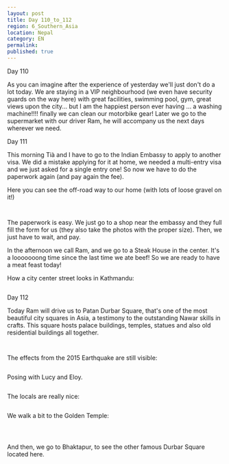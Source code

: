 ```yaml
---
layout: post
title: Day 110_to_112
region: 6_Southern_Asia
location: Nepal
category: EN
permalink:
published: true
---
```


Day 110

As you can imagine after the experience of yesterday we'll just don't do a lot today. We are staying in a VIP neighbourhood (we even have security guards on the way here) with great facilities, swimming pool, gym, great views upon the city... but I am the happiest person ever having ... a washing machine!!!! finally we can clean our motorbike gear! Later we go to the supermarket with our driver Ram, he will accompany us the next days wherever we need.

Day 111

This morning Tià and I have to go to the Indian Embassy to apply to another visa. We did a mistake applying for it at home, we needed a multi-entry visa and we just asked for a single entry one! So now we have to do the paperwork again (and pay again the fee).

Here you can see the off-road way to our home (with lots of loose gravel on it!)

<p><a
href="https://lh3.googleusercontent.com/NzfYoWNaRoICuIh_SaC-JQDc13leZ1eTjnYYeysxEif_v2EhckVgVh5I6aqDYfmcsVD45V-YkCD7SigGRjSoKvJcuCqaZ-DzZQo1x0JafNByog1K2eOjHRY0bALLz2uDEErUaDtWGGodYa-qqryVXE0ENHm_oZxnkADdmc9oLCtbAeaHLovd_MLrSgHDLpofH05MGHHbigOFVA6TZm1LGL46p7GgzQGPA6dqOV7KqXQG--Dvp_kAiBtc1hbTkEvOhV3Otd_8ZN4ct0pT8qH6-C8s4Ohr4-l1-LZhEEUDXHdmmNZ0g0zpIR0sCOR9b-0F7JGj4M2i1tvTtzMkYhIoSqOi7Iwf0AE8oBg-wd7iwJFz_KEwkQSdnAqh-kZyJwipnv_S1kxIBOeOPZdPvxTZm-0mkri7_UL4KT60JCpjEOFcFAf2YE4qdEaHL4mhnUZ9uN4cRuh6wieSJBn_i8EFJkvtJ4vHLzNcAwOggm9phqD4olByWn7S5pyrr1OK7pwt0b31Zg5KJsGqDDXhuZ0syXwkuVM7RbyWsASXjEFbOM-ghLY8eqLJIPC7gAA6yjPDjS3jhQsv3up0XQsEBSlnjJHh9o42CxDHlZRdEUiH7_veMDxOI8gV8ZBXD2s5EY7Ixv0DenWkNEEyYbV_PikvfqtfMzuPRnfaNJ0ovqMqWmlziV0JfLTsOksC3w=w836-h627-no"><img 
src="https://lh3.googleusercontent.com/NzfYoWNaRoICuIh_SaC-JQDc13leZ1eTjnYYeysxEif_v2EhckVgVh5I6aqDYfmcsVD45V-YkCD7SigGRjSoKvJcuCqaZ-DzZQo1x0JafNByog1K2eOjHRY0bALLz2uDEErUaDtWGGodYa-qqryVXE0ENHm_oZxnkADdmc9oLCtbAeaHLovd_MLrSgHDLpofH05MGHHbigOFVA6TZm1LGL46p7GgzQGPA6dqOV7KqXQG--Dvp_kAiBtc1hbTkEvOhV3Otd_8ZN4ct0pT8qH6-C8s4Ohr4-l1-LZhEEUDXHdmmNZ0g0zpIR0sCOR9b-0F7JGj4M2i1tvTtzMkYhIoSqOi7Iwf0AE8oBg-wd7iwJFz_KEwkQSdnAqh-kZyJwipnv_S1kxIBOeOPZdPvxTZm-0mkri7_UL4KT60JCpjEOFcFAf2YE4qdEaHL4mhnUZ9uN4cRuh6wieSJBn_i8EFJkvtJ4vHLzNcAwOggm9phqD4olByWn7S5pyrr1OK7pwt0b31Zg5KJsGqDDXhuZ0syXwkuVM7RbyWsASXjEFbOM-ghLY8eqLJIPC7gAA6yjPDjS3jhQsv3up0XQsEBSlnjJHh9o42CxDHlZRdEUiH7_veMDxOI8gV8ZBXD2s5EY7Ixv0DenWkNEEyYbV_PikvfqtfMzuPRnfaNJ0ovqMqWmlziV0JfLTsOksC3w=w836-h627-no" class="oversize" alt=""></a></p>

<p><a
href="https://lh3.googleusercontent.com/sq2uXKcmux9JK-uaA2bGrrdHW4d0sVGk3Vm-Xsl3BUPUvs5mm3KWWIkrHqWL2IolpL5cYp1PBfUs56lXMf8LKYuptzkBS0-piAb9Po_a3GucB-sdbUGU2MXJeaCPDIm7bs-NvsjWZpgjTuZks2wwMi7vN5jvSgf63EM-SqR51mUa02yMVP5TWCCbQzTINHc0gTcNqV62Tm93KpSCa5nVCehUTyNKtmTQAYQIDtzjpV714iTU7V34zXJ1rXMboy168wfNY8IY8vK2ZvXStiqaHeHLoPPueYFJZka79UF40rrd2O0JvTKQj8sBJ5uGxdAkweCnjkV0bIE0xUvaGCwDN34Fbp_fVYaTDGYKMsdJCPieS9mayhca56d2zCsJKRXiIb6Q6wIsbrf1isCObSwV4eBmyTYMLPO2Q3VZnI0UCGuFVw1tRt1xTvw_R0fbR9f8jVvwgkBoqsBpkZT-ESCjpQRFsBZ_n_HfUPXu48tZxYFDH6dRUa4hEeN95lZnY_e62aH6gz2a60DHEdoj09KLTY3W8RWHP2Cw-GhAXcGBYFDz8Uyo81BDolmkTywTay-MlaGxWdU52acFj2-Bm9VolgkSecrp25Ec7aaLqxyGXTw3WiRTX4BOe0nyelISzn2k66PoQWccSXepeRpVmjRLG7eMv4BMzr6gEOXNWf0E3RAAd3F9W9J9ktpSeA=w836-h627-no"><img 
src="https://lh3.googleusercontent.com/sq2uXKcmux9JK-uaA2bGrrdHW4d0sVGk3Vm-Xsl3BUPUvs5mm3KWWIkrHqWL2IolpL5cYp1PBfUs56lXMf8LKYuptzkBS0-piAb9Po_a3GucB-sdbUGU2MXJeaCPDIm7bs-NvsjWZpgjTuZks2wwMi7vN5jvSgf63EM-SqR51mUa02yMVP5TWCCbQzTINHc0gTcNqV62Tm93KpSCa5nVCehUTyNKtmTQAYQIDtzjpV714iTU7V34zXJ1rXMboy168wfNY8IY8vK2ZvXStiqaHeHLoPPueYFJZka79UF40rrd2O0JvTKQj8sBJ5uGxdAkweCnjkV0bIE0xUvaGCwDN34Fbp_fVYaTDGYKMsdJCPieS9mayhca56d2zCsJKRXiIb6Q6wIsbrf1isCObSwV4eBmyTYMLPO2Q3VZnI0UCGuFVw1tRt1xTvw_R0fbR9f8jVvwgkBoqsBpkZT-ESCjpQRFsBZ_n_HfUPXu48tZxYFDH6dRUa4hEeN95lZnY_e62aH6gz2a60DHEdoj09KLTY3W8RWHP2Cw-GhAXcGBYFDz8Uyo81BDolmkTywTay-MlaGxWdU52acFj2-Bm9VolgkSecrp25Ec7aaLqxyGXTw3WiRTX4BOe0nyelISzn2k66PoQWccSXepeRpVmjRLG7eMv4BMzr6gEOXNWf0E3RAAd3F9W9J9ktpSeA=w836-h627-no" class="oversize" alt=""></a></p>

The paperwork is easy. We just go to a shop near the embassy and they full fill the form for us (they also take the photos with the proper size). Then, we just have to wait, and pay.

In the afternoon we call Ram, and we go to a Steak House in the center. It's a looooooong time since the last time we ate beef! So we are ready to have a meat feast today!

How a city center street looks in Kathmandu:

<p><a
href="https://lh3.googleusercontent.com/01cjq0JoW3DLpkh2NxK3QTV9n4qpyW1qUHECfC1U7E0bAVmhvsQhbNmJXnXIX4-zPU6sDe74__RewcU4w4UaPbmDWLNyN5QxHflG_3RUNSmcQIHl5rj5M6fBiZrZb9JPBRGhB_MJ8SE52URe_RhDx2EOckZbcoASuufclPh0y5xHPe-uur4rg6Cdm3khAOE_z-QwfIY31xjTPH9G12HLO3xuipCLsd609Bsw6tJGYpBBsgJsAoYC274wuEHSEG5iDTcovhR5oPhI-5gB1img1JsGOsomhS3VhjeJXMwnYOI4Yy3eriTvGXwQWHeinMkl7-lu9e6gp2lCzXu8AkHK1XiOYsnJlLqQvJCoEz6CO_oJ4UYTJNtjEvtQr9I5napioYs8wdERb57xDTC1uCCEZWmIH8abfrjsFMoXVupZGizPF7zxgAiPFIvyDn_ZGgC5P2h55lTScLVuzReCfiyDPMGrVWXK1LGmVzurE9-cpEqBa8gZh_jzn3Z1jDCQtlc9GCCBkkEhTV2aWDyxx-wMMDGUxOh-jSGer-n9tCrr5CiOrmhuov_990TKWmy0JifQoycU1qZtPeB3UJy5YEQn5RjQHBTOKuEhI9BDtMUEpAv5GZAiUxaaMGuwrTtvdZZLNiPerSK_5wiLP3rfQ5x5QbRPCsC-8izWs8LtjqQIxnHFuSlkS5KuInBY2g=w836-h627-no"><img 
src="https://lh3.googleusercontent.com/01cjq0JoW3DLpkh2NxK3QTV9n4qpyW1qUHECfC1U7E0bAVmhvsQhbNmJXnXIX4-zPU6sDe74__RewcU4w4UaPbmDWLNyN5QxHflG_3RUNSmcQIHl5rj5M6fBiZrZb9JPBRGhB_MJ8SE52URe_RhDx2EOckZbcoASuufclPh0y5xHPe-uur4rg6Cdm3khAOE_z-QwfIY31xjTPH9G12HLO3xuipCLsd609Bsw6tJGYpBBsgJsAoYC274wuEHSEG5iDTcovhR5oPhI-5gB1img1JsGOsomhS3VhjeJXMwnYOI4Yy3eriTvGXwQWHeinMkl7-lu9e6gp2lCzXu8AkHK1XiOYsnJlLqQvJCoEz6CO_oJ4UYTJNtjEvtQr9I5napioYs8wdERb57xDTC1uCCEZWmIH8abfrjsFMoXVupZGizPF7zxgAiPFIvyDn_ZGgC5P2h55lTScLVuzReCfiyDPMGrVWXK1LGmVzurE9-cpEqBa8gZh_jzn3Z1jDCQtlc9GCCBkkEhTV2aWDyxx-wMMDGUxOh-jSGer-n9tCrr5CiOrmhuov_990TKWmy0JifQoycU1qZtPeB3UJy5YEQn5RjQHBTOKuEhI9BDtMUEpAv5GZAiUxaaMGuwrTtvdZZLNiPerSK_5wiLP3rfQ5x5QbRPCsC-8izWs8LtjqQIxnHFuSlkS5KuInBY2g=w836-h627-no" class="oversize" alt=""></a></p>

Day 112

Today Ram will drive us to Patan Durbar Square, that's one of the most beautiful city squares in Asia, a testimony to the outstanding Nawar skills in crafts. This square hosts palace buildings, temples, statues and also old residential buildings all together.

<p><a
href="https://lh3.googleusercontent.com/kPttjFe4ru1pehVVu1D6prgSLjwID0MH7qLauanuXgVbafGwlGRWObr4isdU6ZV9SB1pv0Bi0_q_IRfjdEtDRQfOfsRTf0rPV3mPXKsWg3bReuzVwsbXTdC50eFWBXNKv3lJ-s4UkTJnB2Bk2p8zC-R8Dc0zDekFc1eQPHiDaWm34I8samWf9vmFlUrFtBci_hBTJAGLLnSwPJ-JKt97aYJ2LFSu4Q-KVCi173xoQgkveGeu7K5A1e4XXcqEpzOTqcyijT97uFMW4aZeRsY0ewCgZJirIQNx1njz4zd8nNH8VF9XZ60YCXyMV3m_W5Ko0oAPc2bv6F2nNUeKYbdQ48hq55ZTLCuP6RpvTgbCz_qFeQIPVsLzSODIOrlmWBhiKGYyvC18RIwvGi14oRKFN5aHpFo1lFz22Qo5-vQZgMVTUJZ2aVQg1FFqAeX26yfhXEehB5hcovJHyK2aMWyHCO1l4eI0pNhfbs_V4uq0D3Yds0dySsDDKFe8FImSRqD3FJBwHb_lWTJZaVdBmT4iKlWUnJMzMRhn-rGPJBzzqIPF1SXwDTYv-H47RsTrpVDIMX3EW4cj3_Dxsvy-Lzkl2d7VjismnkkwTXQ5WsRXE9gwioO4sy0_8PAzj7LiLLWF-VJHIlcMyerzIT42RjaRwWZxG0GiRVU5SC9RHCB_sgQ2FUpRD39GQDEmSQ=w836-h627-no"><img 
src="https://lh3.googleusercontent.com/kPttjFe4ru1pehVVu1D6prgSLjwID0MH7qLauanuXgVbafGwlGRWObr4isdU6ZV9SB1pv0Bi0_q_IRfjdEtDRQfOfsRTf0rPV3mPXKsWg3bReuzVwsbXTdC50eFWBXNKv3lJ-s4UkTJnB2Bk2p8zC-R8Dc0zDekFc1eQPHiDaWm34I8samWf9vmFlUrFtBci_hBTJAGLLnSwPJ-JKt97aYJ2LFSu4Q-KVCi173xoQgkveGeu7K5A1e4XXcqEpzOTqcyijT97uFMW4aZeRsY0ewCgZJirIQNx1njz4zd8nNH8VF9XZ60YCXyMV3m_W5Ko0oAPc2bv6F2nNUeKYbdQ48hq55ZTLCuP6RpvTgbCz_qFeQIPVsLzSODIOrlmWBhiKGYyvC18RIwvGi14oRKFN5aHpFo1lFz22Qo5-vQZgMVTUJZ2aVQg1FFqAeX26yfhXEehB5hcovJHyK2aMWyHCO1l4eI0pNhfbs_V4uq0D3Yds0dySsDDKFe8FImSRqD3FJBwHb_lWTJZaVdBmT4iKlWUnJMzMRhn-rGPJBzzqIPF1SXwDTYv-H47RsTrpVDIMX3EW4cj3_Dxsvy-Lzkl2d7VjismnkkwTXQ5WsRXE9gwioO4sy0_8PAzj7LiLLWF-VJHIlcMyerzIT42RjaRwWZxG0GiRVU5SC9RHCB_sgQ2FUpRD39GQDEmSQ=w836-h627-no" class="oversize" alt=""></a></p>

<p><a
href="https://lh3.googleusercontent.com/tyPOVbAKY9IRkYYSRYHu72ld1EaGOGAIFREUYOqUHdZRPedjs1br0IbxIDG2sjIyDaq9oh3glm1U2w3GLytiyD6MqoCrfuPYenYoC_CTbXmrSng1ES7nc3unOn6BqNuJeq0qgZE-kv8M27orKf97Qd5UEt5kLZEXrjSJU1DsAPZgS_O3S8e5CzF35ECnZaID2Gs9w1hatsKg-pMgs5eoOt11c2n9OcIIgt2xVaMBO8KNNbPv6-7KvB12VeM4R8anSWs1U7v2L53APSNUFIKZXVDVX12dEIPESOt-AqNzLbQTthkPAKAsi9OTAbhSWhF4f9tkK4eZHnTquw_BiE6YP2T6wqGvjvuJrJzYy5bBbZs7c1l-qgX5pCBCEWKhjK-rMVvY2kiU5Gnz8C1lR9rk0kPVMGynd8WMZBrDyHmqR3iBx3pBQfxRNlXrMvmhon2tncfeK6tnvIyNRcWUUmTC_RHcGlJEKpcXlstz-ErmoJML8ikrTzhl1S17PEURwV6pAETBRiMaS5jSnwW0nHM5MwP9nvc05XAN7Rd9kyzS4LAkIAU2w9uH3gF1Ft21KzCrMh9vacN2qWC9b002ggiLVXuhoGFigvdgOH6YCo2H28k-5bYFjbxW6FkvaRouzLjT1B2TLDY5SFuWUFu955ScZbSl5PtuKKzx9tYe_kBMqurwLVyqob1rFX-d_w=w669-h502-no"><img 
src="https://lh3.googleusercontent.com/tyPOVbAKY9IRkYYSRYHu72ld1EaGOGAIFREUYOqUHdZRPedjs1br0IbxIDG2sjIyDaq9oh3glm1U2w3GLytiyD6MqoCrfuPYenYoC_CTbXmrSng1ES7nc3unOn6BqNuJeq0qgZE-kv8M27orKf97Qd5UEt5kLZEXrjSJU1DsAPZgS_O3S8e5CzF35ECnZaID2Gs9w1hatsKg-pMgs5eoOt11c2n9OcIIgt2xVaMBO8KNNbPv6-7KvB12VeM4R8anSWs1U7v2L53APSNUFIKZXVDVX12dEIPESOt-AqNzLbQTthkPAKAsi9OTAbhSWhF4f9tkK4eZHnTquw_BiE6YP2T6wqGvjvuJrJzYy5bBbZs7c1l-qgX5pCBCEWKhjK-rMVvY2kiU5Gnz8C1lR9rk0kPVMGynd8WMZBrDyHmqR3iBx3pBQfxRNlXrMvmhon2tncfeK6tnvIyNRcWUUmTC_RHcGlJEKpcXlstz-ErmoJML8ikrTzhl1S17PEURwV6pAETBRiMaS5jSnwW0nHM5MwP9nvc05XAN7Rd9kyzS4LAkIAU2w9uH3gF1Ft21KzCrMh9vacN2qWC9b002ggiLVXuhoGFigvdgOH6YCo2H28k-5bYFjbxW6FkvaRouzLjT1B2TLDY5SFuWUFu955ScZbSl5PtuKKzx9tYe_kBMqurwLVyqob1rFX-d_w=w669-h502-no" class="oversize" alt=""></a></p>

The effects from the 2015 Earthquake are still visible:

<p><a
href="https://lh3.googleusercontent.com/S__d4iyjmNSBF9OCMFGnMdW4Rl38Pww4heUYHKnTXXR9i35_0h_-DLja5rBK2UNYntna_geIlRBMyCWU6E6HlpO40xRj20k4BXzTFyRin76x8z8ZdMDIBgSajUGy7sNaumjbaMwsfelb5_6NR7teGwLtwfMIyuGsg3NjSC8yUktHWvmw9p4SlLUS8sqm92rZDlcjXWttCkeebbmbEPHo4Nafe8RTWU07duGmmOUGVly6ZeKGMzYKIpVre2b2yhhgAq8bDiJc2qI4Xl2DYDXltGiFrN6j1ad7ClF-WjOuUKkHE04H75B7EggU8SWeozgQJFDc9r1pp8IeBmtNP5-4_w1b71juUT_giUnXuMMFanZbmtLZ53l--Gttj12KocL57i0LtkGkyljpj5w44L5cWnXAKKsLgfx5xyiEM1esC6Atr9066pysUGMPwN9dCbm51IPIs1bLACuI4Rm4FdMtq2YQ9d__ELFoPqDcVmVK-4HfeHUhs23ZgfZYAjyd0A3uYI-s3zcjDt_7Rhq6yomwihsxqjEf3x60iatxuuAfZmOI4zlwCV4Ft7mM-PYdcv5iliZWDqgWhbS_k0BB1UUSiSyNcNSzAT8KR4udBlHBHJmrJaaAKmtUd0eC0Z8AOPpcruH5A3SHGSalifGNSrE6ldN46dXVrURKvTdFHJIUGPicELoQG_5GBzApFQ=w377-h502-no"><img 
src="https://lh3.googleusercontent.com/S__d4iyjmNSBF9OCMFGnMdW4Rl38Pww4heUYHKnTXXR9i35_0h_-DLja5rBK2UNYntna_geIlRBMyCWU6E6HlpO40xRj20k4BXzTFyRin76x8z8ZdMDIBgSajUGy7sNaumjbaMwsfelb5_6NR7teGwLtwfMIyuGsg3NjSC8yUktHWvmw9p4SlLUS8sqm92rZDlcjXWttCkeebbmbEPHo4Nafe8RTWU07duGmmOUGVly6ZeKGMzYKIpVre2b2yhhgAq8bDiJc2qI4Xl2DYDXltGiFrN6j1ad7ClF-WjOuUKkHE04H75B7EggU8SWeozgQJFDc9r1pp8IeBmtNP5-4_w1b71juUT_giUnXuMMFanZbmtLZ53l--Gttj12KocL57i0LtkGkyljpj5w44L5cWnXAKKsLgfx5xyiEM1esC6Atr9066pysUGMPwN9dCbm51IPIs1bLACuI4Rm4FdMtq2YQ9d__ELFoPqDcVmVK-4HfeHUhs23ZgfZYAjyd0A3uYI-s3zcjDt_7Rhq6yomwihsxqjEf3x60iatxuuAfZmOI4zlwCV4Ft7mM-PYdcv5iliZWDqgWhbS_k0BB1UUSiSyNcNSzAT8KR4udBlHBHJmrJaaAKmtUd0eC0Z8AOPpcruH5A3SHGSalifGNSrE6ldN46dXVrURKvTdFHJIUGPicELoQG_5GBzApFQ=w377-h502-no" class="oversize" alt=""></a></p>

Posing with Lucy and Eloy.

<p><a
href="https://lh3.googleusercontent.com/42ZGCULmTV8Rz0GP5fm3atQ9Dvvixb4tm0zoGIbM-dKlTgRlMqMBDbeoZqfefkzsQSaQuiZKbI5DIf5-Wv4Ox5revQUlMm4-C0KB2_lJGOQAVl1aLW8YegbLlXiBbMqS7KzVLqPHjqA8uwFwIX9Iq3goJXtp--uC8EJZqZ2f321VzkSzfdtyY12KQc_EjI1ocWuGBLn0AvNWE6wtxif1O_FDm1gEPVc6lkDRuj8U7qgvwHs02gT8aRfl3qJMJAetB3PcpDln0oJO4wgy-zUSJvSeNOsdZQ8Xm8LGz8q5zWa0X_j_6GVjcgHMHr90WWkkO9Xg5N3GpnVEwMYKKyCype54M1klallScExlQUUbxFqpfju4QmxFQc1YCmkOwgBLANJTJVIAL5p1tRNBp_dEK19ppR9AWvBFHVmln_LWkBLjNcTCD4esyLECJHM3QjxilVWfyV6lYaeYAHbgKwUFW1TjvCWSaf_pMcIYz3YXwBndiKhAGw8Us4bVgXh6BdVin9_hru6inbV89bVo6EK2mNK-RlyR76xamXmcKWVxhmRK6yDkzSRLD7l7vJPvhv7SfB1XWiAXQa4LHIRKrYummfv_Wuc0zpr_EA4_kv5K_ShjhUfvyNlFQr3H2YRmPPyUkNZjhzwePVZZMFJcoFQgMJz0L9aSQlcfwThgWXqJ49P03hqvyLwmLKSnOw=w836-h627-no"><img 
src="https://lh3.googleusercontent.com/42ZGCULmTV8Rz0GP5fm3atQ9Dvvixb4tm0zoGIbM-dKlTgRlMqMBDbeoZqfefkzsQSaQuiZKbI5DIf5-Wv4Ox5revQUlMm4-C0KB2_lJGOQAVl1aLW8YegbLlXiBbMqS7KzVLqPHjqA8uwFwIX9Iq3goJXtp--uC8EJZqZ2f321VzkSzfdtyY12KQc_EjI1ocWuGBLn0AvNWE6wtxif1O_FDm1gEPVc6lkDRuj8U7qgvwHs02gT8aRfl3qJMJAetB3PcpDln0oJO4wgy-zUSJvSeNOsdZQ8Xm8LGz8q5zWa0X_j_6GVjcgHMHr90WWkkO9Xg5N3GpnVEwMYKKyCype54M1klallScExlQUUbxFqpfju4QmxFQc1YCmkOwgBLANJTJVIAL5p1tRNBp_dEK19ppR9AWvBFHVmln_LWkBLjNcTCD4esyLECJHM3QjxilVWfyV6lYaeYAHbgKwUFW1TjvCWSaf_pMcIYz3YXwBndiKhAGw8Us4bVgXh6BdVin9_hru6inbV89bVo6EK2mNK-RlyR76xamXmcKWVxhmRK6yDkzSRLD7l7vJPvhv7SfB1XWiAXQa4LHIRKrYummfv_Wuc0zpr_EA4_kv5K_ShjhUfvyNlFQr3H2YRmPPyUkNZjhzwePVZZMFJcoFQgMJz0L9aSQlcfwThgWXqJ49P03hqvyLwmLKSnOw=w836-h627-no" class="oversize" alt=""></a></p>

The locals are really nice:

<p><a
href="https://lh3.googleusercontent.com/3V2eg__Qq4qcX6PpC6eGlyTR8kosWTku98ca-qlpX59l7pqzDdoxkD3JTxNojaxKtc3htn_9i7NDR-yNUhKOtSVGWS7SfeUOK6ITuWx0h5hpW00Sm4MTe8HkDPpJ3WbxcvbN2c-Ei4hu-nTFryvcDbwA4G3lRy-Dem_A0Hio34Bgv9xrAaTBJZkYUXExv4ZwlL43_fT9koOUZo86qSnw-XaSH6QbpFWCWAeOUB3p0Yh7gmUfPFV2JrWsCn0IHX-JBr4ubPPmb3Wf8sutkqHhj6tTEQLZsaRkVaBdKlHOqDARtceHczWhKL0Ggz4OJ-vudjwLM329vNBOVih1VX_x26caaG8ulHL3SfrKtfxYFu9ZzQn4rAP0C7LiKrzkH5bvQDCx2oM-Dq5XFNnflI-aLHJc3lVTO3tOT5fKkUvHHgSOefYsV6n1ZzD8HzHgDf99O_Wa2CWRp_Dt3Br_XQnZBYEmvtTjkK3MMduhFtPE1_L6_1FDe7cJQGa9XLviboS1yBWl0CUR4aB1h0C3c0VdC6SPklXxm-1PJCtqtIyGps3sDjLJHiR5qhY8vpyNIdxSNPPL4MeEFvDQrtBp4QyaTo-zYbrBHwvz6gPNboP35_1XziyvGz5MuIrP3tdmep4A9-5lJLfF7AUy0-NZPbrsQvcDFpe6D0qFk2twdJoBKXmRrykBQoq8SfcVtA=w669-h502-no"><img 
src="https://lh3.googleusercontent.com/3V2eg__Qq4qcX6PpC6eGlyTR8kosWTku98ca-qlpX59l7pqzDdoxkD3JTxNojaxKtc3htn_9i7NDR-yNUhKOtSVGWS7SfeUOK6ITuWx0h5hpW00Sm4MTe8HkDPpJ3WbxcvbN2c-Ei4hu-nTFryvcDbwA4G3lRy-Dem_A0Hio34Bgv9xrAaTBJZkYUXExv4ZwlL43_fT9koOUZo86qSnw-XaSH6QbpFWCWAeOUB3p0Yh7gmUfPFV2JrWsCn0IHX-JBr4ubPPmb3Wf8sutkqHhj6tTEQLZsaRkVaBdKlHOqDARtceHczWhKL0Ggz4OJ-vudjwLM329vNBOVih1VX_x26caaG8ulHL3SfrKtfxYFu9ZzQn4rAP0C7LiKrzkH5bvQDCx2oM-Dq5XFNnflI-aLHJc3lVTO3tOT5fKkUvHHgSOefYsV6n1ZzD8HzHgDf99O_Wa2CWRp_Dt3Br_XQnZBYEmvtTjkK3MMduhFtPE1_L6_1FDe7cJQGa9XLviboS1yBWl0CUR4aB1h0C3c0VdC6SPklXxm-1PJCtqtIyGps3sDjLJHiR5qhY8vpyNIdxSNPPL4MeEFvDQrtBp4QyaTo-zYbrBHwvz6gPNboP35_1XziyvGz5MuIrP3tdmep4A9-5lJLfF7AUy0-NZPbrsQvcDFpe6D0qFk2twdJoBKXmRrykBQoq8SfcVtA=w669-h502-no" class="oversize" alt=""></a></p>

We walk a bit to the Golden Temple:

<p><a
href="https://lh3.googleusercontent.com/HoeFKbDdz3Ry_ax78pAN3FbAEoVR8bSpJo7bERx5GwuUuVlceDza5017VgGSxVOLRBlgxkB4M5H1M8OqpIRJEAi4QFNpKXDswyOsoaEVrNPUdJMYQvNo-y3SAFHSso79prC4IiE-NT_AVPV8C1v_y7vvoRqBairT_IOPphPdC3OdBqq9aD2ZUsTWMUxCIwFBOA7aBydsNfuayoJTiUFBv_m4rU4238NVpQL1gx3AmZbg3wU7wONLckCJBjyS4Ow5oXZwp19tN_XDksuDjuFd79keywWGB0zT_I6eUe4OEIsoOf3e94i38etzPPdwIkELaGR1uBjKbFVhX54DOcPN4PN8wpAG_VSGl6b0xhIiqhNfXaUYWBJgYIZ6jEguB_52WDO84B_4m1jqPumyRY5EwFN0V6ime8t70YT6ifwBJC26RqwrC-4uu1-tbR_gIEvrX5xbCr6iOTKC4a70y9-c4rF9KprzAwJkZZ7IVDb-e9hFu-j32gGajqEDAAP31UAV19ZcK_wwL7AL2oKW0B0J3MVw5mcBkPpCnLDWbYDqrHtzkNA8JITZ1pq7jC6Li6Ajah0d371D2W5StedMHFRcbV8sLTBp9KNVeH7XGlc9atcGrG3-dVmLaU7O0MWWk8cdlGuCyAr3ai962KwzJ9gOGA7TFC9o9y94vzAPA9s6vLUZGkPqfHtRNdgEcw=w836-h627-no"><img 
src="https://lh3.googleusercontent.com/HoeFKbDdz3Ry_ax78pAN3FbAEoVR8bSpJo7bERx5GwuUuVlceDza5017VgGSxVOLRBlgxkB4M5H1M8OqpIRJEAi4QFNpKXDswyOsoaEVrNPUdJMYQvNo-y3SAFHSso79prC4IiE-NT_AVPV8C1v_y7vvoRqBairT_IOPphPdC3OdBqq9aD2ZUsTWMUxCIwFBOA7aBydsNfuayoJTiUFBv_m4rU4238NVpQL1gx3AmZbg3wU7wONLckCJBjyS4Ow5oXZwp19tN_XDksuDjuFd79keywWGB0zT_I6eUe4OEIsoOf3e94i38etzPPdwIkELaGR1uBjKbFVhX54DOcPN4PN8wpAG_VSGl6b0xhIiqhNfXaUYWBJgYIZ6jEguB_52WDO84B_4m1jqPumyRY5EwFN0V6ime8t70YT6ifwBJC26RqwrC-4uu1-tbR_gIEvrX5xbCr6iOTKC4a70y9-c4rF9KprzAwJkZZ7IVDb-e9hFu-j32gGajqEDAAP31UAV19ZcK_wwL7AL2oKW0B0J3MVw5mcBkPpCnLDWbYDqrHtzkNA8JITZ1pq7jC6Li6Ajah0d371D2W5StedMHFRcbV8sLTBp9KNVeH7XGlc9atcGrG3-dVmLaU7O0MWWk8cdlGuCyAr3ai962KwzJ9gOGA7TFC9o9y94vzAPA9s6vLUZGkPqfHtRNdgEcw=w836-h627-no" class="oversize" alt=""></a></p>

<p><a
href="https://lh3.googleusercontent.com/n9ma1oukAtprJWosOy3VX-mocl-oEO8z-lbPahatsKp1uC0pPktJy5G57ErD8qs0YyG894zkmXXKhaDccUjlnnCtIvbADpD2_hKcwlGWidQ9EPDVdnTNaUZ5ERn98Nv9BPmooFj9_AtuuqcrHUBhM7xQLBLuyZPj3_MxrIUlR7EVjZJK3HNe8BOc5Z6QU1G1h4MVQkdQBUhDSzUzLyxOTqEg93hYm6jq1n14i8hiCLRvDAQs-LIQnD1k1ZKjVbvMRWuTHGaaz-X-L7Sn5N0XHMN_TJovBD299fF_Zg_C437pAZeCa04-f3LzpI_APfvsKVPiXT2ufzYzx0cqPe_WGFqtdSO4XsnOQWReKQak8mFfxQ8zr7ub9uiwGRNzguLEOxL4ztXICNTfPzVo9k97hgUbEoIXDc6T4mZeGqraCxYxQ-mthHVseat-M1UoqPbUpyqlAO0vEdl3-AT73mO6s8nASqM237mllxFerlUIJhwkA0zL4BvU1h25v4BXiyNMWxuOwfd34lGFNX-6mmnPydOMfmYq4-GnUb48qj5snD2k6nsnvqubYPPbNvrOT9PDbGFWemqKpY8EOiWk0sbTfgCoPk6HsolwbErspxNMVXSBvrppqVYXjr-S82c_vbps77nGNQAc4XCzB5P01Ae0hCUpdRGKyMfAdiYU7CNuVVudlBPn0bPnmrX2wA=w836-h627-no"><img 
src="https://lh3.googleusercontent.com/n9ma1oukAtprJWosOy3VX-mocl-oEO8z-lbPahatsKp1uC0pPktJy5G57ErD8qs0YyG894zkmXXKhaDccUjlnnCtIvbADpD2_hKcwlGWidQ9EPDVdnTNaUZ5ERn98Nv9BPmooFj9_AtuuqcrHUBhM7xQLBLuyZPj3_MxrIUlR7EVjZJK3HNe8BOc5Z6QU1G1h4MVQkdQBUhDSzUzLyxOTqEg93hYm6jq1n14i8hiCLRvDAQs-LIQnD1k1ZKjVbvMRWuTHGaaz-X-L7Sn5N0XHMN_TJovBD299fF_Zg_C437pAZeCa04-f3LzpI_APfvsKVPiXT2ufzYzx0cqPe_WGFqtdSO4XsnOQWReKQak8mFfxQ8zr7ub9uiwGRNzguLEOxL4ztXICNTfPzVo9k97hgUbEoIXDc6T4mZeGqraCxYxQ-mthHVseat-M1UoqPbUpyqlAO0vEdl3-AT73mO6s8nASqM237mllxFerlUIJhwkA0zL4BvU1h25v4BXiyNMWxuOwfd34lGFNX-6mmnPydOMfmYq4-GnUb48qj5snD2k6nsnvqubYPPbNvrOT9PDbGFWemqKpY8EOiWk0sbTfgCoPk6HsolwbErspxNMVXSBvrppqVYXjr-S82c_vbps77nGNQAc4XCzB5P01Ae0hCUpdRGKyMfAdiYU7CNuVVudlBPn0bPnmrX2wA=w836-h627-no" class="oversize" alt=""></a></p>

<p><a
href="https://lh3.googleusercontent.com/eWApZRIpNJX3vDRpNW08aAVjUTbw28DOqXYM-ryPKvT7vabMp67gu39wGAlXtVyWhfs0T1_nYI1dmUDiQKOCQbeD9-LFbO688bGXDVQzDGiMSR0aMcJ3SBVRS5s1Zh7Ap25CHY2h5RO2d_eNhNKAWinHc9ouMT9z2d937VCzf-1sCqjuz-jTKxjAQ-jS2LM2lfj8OSm9Yg7H0A1OWUhDU0ubxklQLg-aouacmK5ImpZFTCA3n-z-JvKF5kzBJA3pwNbkIQ4NseGzGQlIJzXUXpP9Dg86qjAT9ugaUxYRU3ed-3WT9HhRI1QM8LVWClVi2rqzEcZ78cdL45EXQrUahFyRSuLUl-42QeKn0C0jOLhatADTprzGre2P5knF6JWwLWysZP5tYitKQrYRp2abR-QfvfdvkanDB7VjZnANUEARf2wbYzKwpuApOt1DrqsWgA4Nv9qAk7ejnLGPeAcsWaWHtoWo_zL3KnE2VeDsZ2I8K5403DdbO15PieSSPjVMNmWrf-DuByc9vrtZVXYnlJFYKZpaQvv6wF55S9kp2aknB1BUa2r_RnzUwVp2K_6IETLA1kZypj45qn2i-ckWgGQpeTPvwelHEW3mi_WcvkL3UsH1xRh7DKhClZX9yXL5mX4RUpTfmRBeZ1coi8XJ3N5OcuElleupOujmgW8CBovM4ukZQBdyy-Fr5Q=w377-h502-no"><img 
src="https://lh3.googleusercontent.com/eWApZRIpNJX3vDRpNW08aAVjUTbw28DOqXYM-ryPKvT7vabMp67gu39wGAlXtVyWhfs0T1_nYI1dmUDiQKOCQbeD9-LFbO688bGXDVQzDGiMSR0aMcJ3SBVRS5s1Zh7Ap25CHY2h5RO2d_eNhNKAWinHc9ouMT9z2d937VCzf-1sCqjuz-jTKxjAQ-jS2LM2lfj8OSm9Yg7H0A1OWUhDU0ubxklQLg-aouacmK5ImpZFTCA3n-z-JvKF5kzBJA3pwNbkIQ4NseGzGQlIJzXUXpP9Dg86qjAT9ugaUxYRU3ed-3WT9HhRI1QM8LVWClVi2rqzEcZ78cdL45EXQrUahFyRSuLUl-42QeKn0C0jOLhatADTprzGre2P5knF6JWwLWysZP5tYitKQrYRp2abR-QfvfdvkanDB7VjZnANUEARf2wbYzKwpuApOt1DrqsWgA4Nv9qAk7ejnLGPeAcsWaWHtoWo_zL3KnE2VeDsZ2I8K5403DdbO15PieSSPjVMNmWrf-DuByc9vrtZVXYnlJFYKZpaQvv6wF55S9kp2aknB1BUa2r_RnzUwVp2K_6IETLA1kZypj45qn2i-ckWgGQpeTPvwelHEW3mi_WcvkL3UsH1xRh7DKhClZX9yXL5mX4RUpTfmRBeZ1coi8XJ3N5OcuElleupOujmgW8CBovM4ukZQBdyy-Fr5Q=w377-h502-no" class="oversize" alt=""></a></p>

And then, we go to Bhaktapur, to see the other famous Durbar Square located here.

<p><a
href="https://lh3.googleusercontent.com/wZriF-AQJ09EN5syqhE0Gizi19Ep_vCsyoBx-jL6JE_QfHirUwWFZc3urF4p0ZGB5cD4lVT1EaKNebEg1foPII33sE0LpIkPl5VzpmcxSPbdChCM_RDUOzcLm9n_lx4jzhE1sXz47pAVtpcvQC6G0mQFfOTDU0ICRlbW-xKKH-e7JuZLD_r-r1AJy52dYJ3GolCQdXow1Z1F0BR28SFswmhcJgHs3NYEbZwp8mBfTA0N-tXX2rGpG7zHevVbcskmM6Tm6KQydvSTnVnbDXbSWD1GsZb4HWzpvlRm7V2z30cSAxi9pqEo9Ykaab1vNp0_aFlho3Y2SEyZ5ih7Ub195L_T3IOqQl3Yleqx0sIhaVLrfhu3aZtCNRm4ptEyB1jKdX76SzlqJh235gIfUowYTpFOeCFl_Ng8HX5aLaaSJVcqK4oQsXFeaI4A16Ol_N7cevDSpG33WWNUUzi_wke_qZ51dEaVv2UU51o5-ad4sQmr7YUK1McXd62zwa2BiVh3h5lCVD5Sdj8VginBIfQCekMyMYLsHJhNtRYIsUh11UWbn9Zam_P4dn_MrOmfuLcEjjFOGMqC5EBWFcYgOfAB4NzT_UWZ4TRhxAo9r1JQivm_RRdfj4NYWD09Cd_zei-ASM6TSKW7EJ18ubJQTAqYekG0gOx86BzIO1cS4TshEioksmhKuSGtzZ_YGA=w836-h627-no"><img 
src="https://lh3.googleusercontent.com/wZriF-AQJ09EN5syqhE0Gizi19Ep_vCsyoBx-jL6JE_QfHirUwWFZc3urF4p0ZGB5cD4lVT1EaKNebEg1foPII33sE0LpIkPl5VzpmcxSPbdChCM_RDUOzcLm9n_lx4jzhE1sXz47pAVtpcvQC6G0mQFfOTDU0ICRlbW-xKKH-e7JuZLD_r-r1AJy52dYJ3GolCQdXow1Z1F0BR28SFswmhcJgHs3NYEbZwp8mBfTA0N-tXX2rGpG7zHevVbcskmM6Tm6KQydvSTnVnbDXbSWD1GsZb4HWzpvlRm7V2z30cSAxi9pqEo9Ykaab1vNp0_aFlho3Y2SEyZ5ih7Ub195L_T3IOqQl3Yleqx0sIhaVLrfhu3aZtCNRm4ptEyB1jKdX76SzlqJh235gIfUowYTpFOeCFl_Ng8HX5aLaaSJVcqK4oQsXFeaI4A16Ol_N7cevDSpG33WWNUUzi_wke_qZ51dEaVv2UU51o5-ad4sQmr7YUK1McXd62zwa2BiVh3h5lCVD5Sdj8VginBIfQCekMyMYLsHJhNtRYIsUh11UWbn9Zam_P4dn_MrOmfuLcEjjFOGMqC5EBWFcYgOfAB4NzT_UWZ4TRhxAo9r1JQivm_RRdfj4NYWD09Cd_zei-ASM6TSKW7EJ18ubJQTAqYekG0gOx86BzIO1cS4TshEioksmhKuSGtzZ_YGA=w836-h627-no" class="oversize" alt=""></a></p>

<p><a
href="https://lh3.googleusercontent.com/_VZYGclqBW7aaWjzYZSuoZsPSGTXhZyFQjLBUZJKGCZBSvCHRF_uWwJNglW7ULWpc9NGxu5EFTzUUCHyb_BOxpgqRM2a5zvN0O7B5oCFUz7OonbFVWRmzzed5jlHSf7oNvrFJWKAncYba7qt1XqvsToHZrvJxkGj5bFyNMxZWM0n7DqH1J-I2FoJLTRaqHWe36OsAeVhUz7dm3fDwEgvFuizD3L9GRsFdRxfGgr8y1cazZE6vIsV2CWq0Joyg7JPkVBH5uNBT_2WmuQiSjfLQ-63gxQCWVavOP4HLdbj0JhzsWkIXsnZMv_Sc061zMEPRMJMB5LvrWNk0UhRpeddSesYUgmrcELY46Llf49q85h7eah758r0KYHzwbbgf_vjtdhamRjZfi5lJj8a4lqOWWTu0I2DsciTF0pMt1rUqgWd-yKWoJikwlXNOo5OQRJSLn6tT1woVOGUZSxApDMUOv1XQ5wvqj1tfv_T35CtfTMyb9UzO7bsxHV8Cl8anmkPtDhfDO5vBUyW_3p3qjU6q4jkXPdDpLYExY3wyCYRGrtF8ed3gD-1P8xdzXwVCxnUC_UozrxkIDam6Czuyg-i6Qa_TB1JQP53HCPkI13L87t51_Nn4vFEUCfFlCrMW64kS7Tflw5f8iBGGrRxwWZRaGph3StN8WQxuFhaoW6ZnPTiqvtcnK8j1JpoPQ=w836-h627-no"><img 
src="https://lh3.googleusercontent.com/_VZYGclqBW7aaWjzYZSuoZsPSGTXhZyFQjLBUZJKGCZBSvCHRF_uWwJNglW7ULWpc9NGxu5EFTzUUCHyb_BOxpgqRM2a5zvN0O7B5oCFUz7OonbFVWRmzzed5jlHSf7oNvrFJWKAncYba7qt1XqvsToHZrvJxkGj5bFyNMxZWM0n7DqH1J-I2FoJLTRaqHWe36OsAeVhUz7dm3fDwEgvFuizD3L9GRsFdRxfGgr8y1cazZE6vIsV2CWq0Joyg7JPkVBH5uNBT_2WmuQiSjfLQ-63gxQCWVavOP4HLdbj0JhzsWkIXsnZMv_Sc061zMEPRMJMB5LvrWNk0UhRpeddSesYUgmrcELY46Llf49q85h7eah758r0KYHzwbbgf_vjtdhamRjZfi5lJj8a4lqOWWTu0I2DsciTF0pMt1rUqgWd-yKWoJikwlXNOo5OQRJSLn6tT1woVOGUZSxApDMUOv1XQ5wvqj1tfv_T35CtfTMyb9UzO7bsxHV8Cl8anmkPtDhfDO5vBUyW_3p3qjU6q4jkXPdDpLYExY3wyCYRGrtF8ed3gD-1P8xdzXwVCxnUC_UozrxkIDam6Czuyg-i6Qa_TB1JQP53HCPkI13L87t51_Nn4vFEUCfFlCrMW64kS7Tflw5f8iBGGrRxwWZRaGph3StN8WQxuFhaoW6ZnPTiqvtcnK8j1JpoPQ=w836-h627-no" class="oversize" alt=""></a></p>

<p><a
href="https://lh3.googleusercontent.com/zYzQWptPb4dm_JWg6xrfeodhRslo_1gJLvoYz52SVHXNW3Fu8pnSi5b3v7sVTn85ZTecmLQnpfK1mN6jc007azeDrHse36rrDLT9YLJjsbbdhN-h4kWpbZiaSC3dfYFZMz7QpoXy4lqPoipizyPRaayB-5CO2-H6OYZle5so5iZWV1KJ_mavuY5cw_NdsKmmbYqlOWBjE50cTObXR1Ln5HNX16GGxBTf3JrXb14hIikKsMi_rQ-k38y0Ibf3Rs8Eun4a5AK266PKYAodYy4TNwr1JUdLynf6thZ0HaX8Pec77R-aEtHrVj_eut1HJhUXX86q4hcuY618yIO1nRhjfB7wVYWK9j0nWQHlrs9LzuoqCpOJ4iXvnS0qXuKGvfHhBCalQJ8FVyTWjG03lPJyosYAty_5mElU8Ip6XsFZDPvhyNU2yi33WMZhJUlbCQZAMjQMgcNj7qD93Pn3pPKTqKtBajVz6lF8KzrwsP4ylJLE3y7TWYrKssASLmybfZ_Q1tWCWJ8K56cEpyWBF8hRzTVRwdtfj6QlVXWK7UWMA6u0ICvcw88U2XFgPwRNrW-_7rJ6Utv9bxiZquKKhbl1uQaaVMwLy4kniYO_jy7MYVgTU53On8hCjKsCNYOmHpGJItGSxc19bSxeqEu0AX825rSQ3l1t6Y8si1q3EEg1xMR4vALD10ur0V1ovg=w836-h627-no"><img 
src="https://lh3.googleusercontent.com/zYzQWptPb4dm_JWg6xrfeodhRslo_1gJLvoYz52SVHXNW3Fu8pnSi5b3v7sVTn85ZTecmLQnpfK1mN6jc007azeDrHse36rrDLT9YLJjsbbdhN-h4kWpbZiaSC3dfYFZMz7QpoXy4lqPoipizyPRaayB-5CO2-H6OYZle5so5iZWV1KJ_mavuY5cw_NdsKmmbYqlOWBjE50cTObXR1Ln5HNX16GGxBTf3JrXb14hIikKsMi_rQ-k38y0Ibf3Rs8Eun4a5AK266PKYAodYy4TNwr1JUdLynf6thZ0HaX8Pec77R-aEtHrVj_eut1HJhUXX86q4hcuY618yIO1nRhjfB7wVYWK9j0nWQHlrs9LzuoqCpOJ4iXvnS0qXuKGvfHhBCalQJ8FVyTWjG03lPJyosYAty_5mElU8Ip6XsFZDPvhyNU2yi33WMZhJUlbCQZAMjQMgcNj7qD93Pn3pPKTqKtBajVz6lF8KzrwsP4ylJLE3y7TWYrKssASLmybfZ_Q1tWCWJ8K56cEpyWBF8hRzTVRwdtfj6QlVXWK7UWMA6u0ICvcw88U2XFgPwRNrW-_7rJ6Utv9bxiZquKKhbl1uQaaVMwLy4kniYO_jy7MYVgTU53On8hCjKsCNYOmHpGJItGSxc19bSxeqEu0AX825rSQ3l1t6Y8si1q3EEg1xMR4vALD10ur0V1ovg=w836-h627-no" class="oversize" alt=""></a></p>

<p><a
href="https://lh3.googleusercontent.com/KDFsMhOUqekYa2pFBkPSHFG-ZvJT7qRfTxn6PhYsTNu9N-cU6RrAnn79liOCjXzTVkKIw_2vn4WVb1OCmyHOMNcV0gwW5FzqgNg9Z6h1prRE7zQbJvy6vRDlV2jNtc59t9Jsb95aYOI3hdYkD1MGJnnBNXYJdhvAxPmtWMeqfneWdwj0UgDdHo0SXdWEM5slDxAKI6tIWimRq1eKqipnPPdpnRWfVnzR1rGLlZpSuBHUYFVY_Awr2lcDtuO6keaiqA5XujsT5QxgEKt-3nvKGFOp5f3kF9JlqA26Pf---6S6FpiBMvEuxLsLQQb-qWm1ra0TfjEE5anfTPvEyAIU_ilGipLMl-jPxC0LhGe0MwU35xF914bKOQXi4ZNOfm0bbIgFaktFwR0LctW-rvnkAhG7ZnIs_5cpdt5XUOgSAia9ues7oncG9tUaiA3hI_FiWg2ScUS70hRf7wKZElBNFscyl6ksy36IAWuqWYiLFFtLEV7MgW0Si4vJFTZZtvlBQVgwxpJ4yaCi1KVVRmtEbder9fiVEWDEv_nciDVRGnE06NJOdYp84Alub-LGme0Y3cwTk0tcd2WLLAHTimFlbMTjVj7JtsBOmEPKSa8gH590KyeFG5cjCMUcso3D9jA7_RHHhQgk_oXuoTmP8XdJXMDRMjgiU607vipJE0gw6oCcQB0FSgnszzM4-A=w669-h502-no"><img 
src="https://lh3.googleusercontent.com/KDFsMhOUqekYa2pFBkPSHFG-ZvJT7qRfTxn6PhYsTNu9N-cU6RrAnn79liOCjXzTVkKIw_2vn4WVb1OCmyHOMNcV0gwW5FzqgNg9Z6h1prRE7zQbJvy6vRDlV2jNtc59t9Jsb95aYOI3hdYkD1MGJnnBNXYJdhvAxPmtWMeqfneWdwj0UgDdHo0SXdWEM5slDxAKI6tIWimRq1eKqipnPPdpnRWfVnzR1rGLlZpSuBHUYFVY_Awr2lcDtuO6keaiqA5XujsT5QxgEKt-3nvKGFOp5f3kF9JlqA26Pf---6S6FpiBMvEuxLsLQQb-qWm1ra0TfjEE5anfTPvEyAIU_ilGipLMl-jPxC0LhGe0MwU35xF914bKOQXi4ZNOfm0bbIgFaktFwR0LctW-rvnkAhG7ZnIs_5cpdt5XUOgSAia9ues7oncG9tUaiA3hI_FiWg2ScUS70hRf7wKZElBNFscyl6ksy36IAWuqWYiLFFtLEV7MgW0Si4vJFTZZtvlBQVgwxpJ4yaCi1KVVRmtEbder9fiVEWDEv_nciDVRGnE06NJOdYp84Alub-LGme0Y3cwTk0tcd2WLLAHTimFlbMTjVj7JtsBOmEPKSa8gH590KyeFG5cjCMUcso3D9jA7_RHHhQgk_oXuoTmP8XdJXMDRMjgiU607vipJE0gw6oCcQB0FSgnszzM4-A=w669-h502-no" class="oversize" alt=""></a></p>


